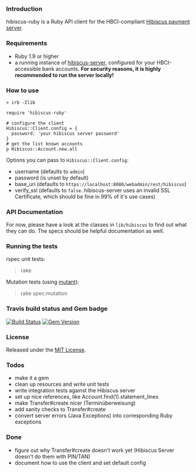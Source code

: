 ### Introduction 

hibiscus-ruby is a Ruby API client for the HBCI-compliant [Hibiscus payment server](http://www.willuhn.de/products/hibiscus-server).

### Requirements

- Ruby 1.9 or higher
- a running instance of [hibiscus-server](http://www.willuhn.de/products/hibiscus-server/), configured for your HBCI-accessible bank accounts. 
  **For security reasons, it is highly recommended to run the server locally!**

### How to use

	> irb -Ilib

	require 'hibiscus-ruby'

	# configure the client
	Hibiscus::Client.config = { 
	  password: 'your hibiscus server password'
	}
	# get the list known accounts
	p Hibiscus::Account.new.all

Options you can pass to `Hibiscus::Client.config`:

* username (defaults to `admin`)
* password (is unset by default)
* base_uri (defaults to `https://localhost:8080/webadmin/rest/hibiscus`)
* verify_ssl (defaults to `false`. hibiscus-server uses an invalid SSL Certificate, which should be fine in 99% of it's use cases)

### API Documentation 

For now, please have a look at the classes in `lib/hibiscus` to find out what they can do.
The specs should be helpful documentation as well.

### Running the tests

rspec unit tests: 

> rake

Mutation tests (using [mutant](https://github.com/mbj/mutant)):

> rake spec:mutation

### Travis build status and Gem badge

[![Build Status](https://travis-ci.org/phillipoertel/hibiscus-ruby.svg)](https://travis-ci.org/phillipoertel/hibiscus-ruby)
[![Gem Version](https://badge.fury.io/rb/hibiscus-ruby.svg)](http://badge.fury.io/rb/hibiscus-ruby)

### License

Released under the [MIT License](http://opensource.org/licenses/MIT).

### Todos

- make it a gem
- clean up resources and write unit tests
- write integration tests against the Hibiscus server
- set up nice references, like Account.find(1).statement_lines
- make Transfer#create nicer (Terminüberweisung)
- add sanity checks to Transfer#create
- convert server errors (Java Exceptions) into corresponding Ruby exceptions

### Done

- figure out why Transfer#create doesn't work yet (Hibiscus Server doesn't do them with PIN/TAN)
- document how to use the client and set default config

